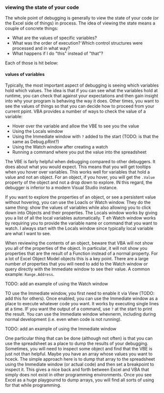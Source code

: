 ### viewing the state of your code

The whole point of debugging is generally to view the state of your code (or the Excel side of things) in process. The idea of viewing the state means a couple of concrete things:

- What are the values of specific variables?
- What was the order of execution? Which control structures were processed and in what way?
- What happens if I do "this" instead of "that"?

Each of those is hit below:

#### values of variables

Typically, the most important aspect of debugging is seeing which variables hold which values. The idea is that if you can see what the variables hold at runtime, you can check that against your expectations and then gain insight into why your program is behaving the way it does. Other times, you want to see the values of things so that you can decide how to proceed from your current ppint. VBA provides a number of ways to check the value of a variable:

- Hover over the variable and allow the VBE to see you the value
- Using the Locals window
- Using the Immediate window with `?` added to the start (TODO: is that the same as Debug.pRint?)
- Using the Watch window after creating a watch
- Running a command where you put the value into the spreadsheet

The VBE is fairly helpful when debugging compared to other debuggers. It does about what you would expect. This means that you will get tooltips when you hover over variables. This works well for variables that hold a value and not an object. For an object, if you hover, you will get the `.Value` property of the object and not a drop down to explore. IN this regard, the debugger is inferior to a modern Visual Studio instance.

If you want to explore the properties of an object, or see a persistent value without hovering, you can use the Loacls or Watch window. They do the same thing: show the values of variables while also allowing you to click down into Objects and their properties. The Locals window works by giving you a list of all the local variables automatically. T eh Watch window works by requiring you to provide the variable name or command that you want to watch. I always start with the Locals window since typically local variable are what I want to see.

When reviewing the contents of an object, beware that VBA will not show you all of the properties of the object. In particular, it will not show you properties that are the result of a Function instead of a normal property. For a lot of Excel Object Model objects this is a key point. There are a large number of properties that you will need to add to the Watch window or query directly with the Immediate window to see their value. A common example: `Range.Address`.

TODO: add an example of using the Watch window

TO use the Immediate window, you first need to enable it via View (TODO: add this for others). Once enabled, you can use the Immediate window as a place to execute whatever code you want. It works by executing single lines at a time. IF you want the output of a command, use `?` at the start to print the result. You can use the Immediate window whevnerm, including during normal development (i.e. even when code is not running).

TODO: add an example of using the Immediate window

One particular thing that can be done (although not often) is that you can use the spreadsheet as a place to dump the results of your debugging. Sometimes, you will need to inspect some object and find that the VBE is just not than helpful. Maybe you have an array whose values you want to hceck. The simple approach here is to dump that array to the spreadsheet using the Immediate window (or actual code) and then set a breakpoint to inspect it. This gives a nice back and forth between Excel and VBA that simply does not exist in other programming environments. Once you see Excel as a huge playgournd to dump arrays, you will find all sorts of using for that while programming.
